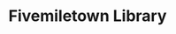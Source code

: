 ---
title: "Fivemiletown Library"
address: "Fivemiletown Library, Main Street, Fivemiletown, Tyrone, BT75 0PW"
tel: "+44 (0)28 8952 1409"
county: "Tyrone"
category: "Libraries"
type: "Content"
lat: "54.378021240234375"
lng: "-7.314824104309082"
---